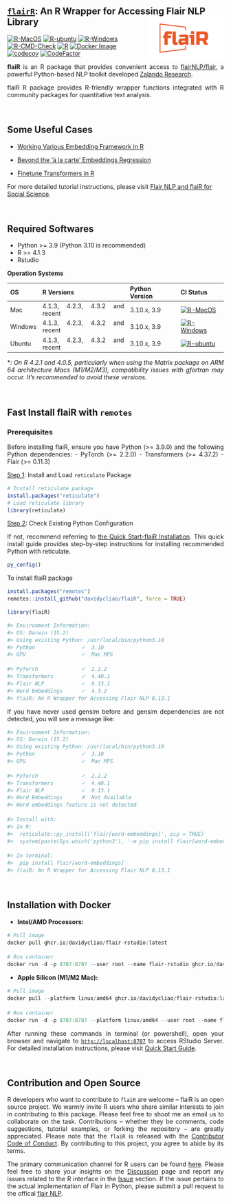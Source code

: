 
## <u>`flairR`</u>: An R Wrapper for Accessing Flair NLP Library <img src="man/figures/logo.png" align="right" width="180"/>

[![R-MacOS](https://github.com/davidycliao/flaiR/actions/workflows/r_macos.yml/badge.svg)](https://github.com/davidycliao/flaiR/actions/workflows/r_macos.yml)
[![R-ubuntu](https://github.com/davidycliao/flaiR/actions/workflows/r_ubuntu.yaml/badge.svg)](https://github.com/davidycliao/flaiR/actions/workflows/r_ubuntu.yaml)
[![R-Windows](https://github.com/davidycliao/flaiR/actions/workflows/r_window.yml/badge.svg)](https://github.com/davidycliao/flaiR/actions/workflows/r_window.yml)
[![R-CMD-Check](https://github.com/davidycliao/flaiR/actions/workflows/r.yml/badge.svg)](https://github.com/davidycliao/flaiR/actions/workflows/r.yml)
[![R](https://img.shields.io/badge/R-package-blue)](https://github.com/davidycliao/flaiR)
[![Docker
Image](https://img.shields.io/badge/Docker-ghcr.io-blue?logo=docker)](https://github.com/davidycliao/flaiR/pkgs/container/flair-rstudio)
[![codecov](https://codecov.io/gh/davidycliao/flaiR/graph/badge.svg?token=CPIBIB6L78)](https://codecov.io/gh/davidycliao/flaiR)
[![CodeFactor](https://www.codefactor.io/repository/github/davidycliao/flair/badge)](https://www.codefactor.io/repository/github/davidycliao/flair)

<!-- [![R](https://img.shields.io/badge/R-package-blue)](https://github.com/davidycliao/flaiR) -->

<!-- [![flaiR-Docker](https://github.com/davidycliao/flaiR/actions/workflows/docker-publish.yml/badge.svg)](https://github.com/davidycliao/flaiR/actions/workflows/docker-publish.yml) -->

<!-- <!-- ![ARM64](https://img.shields.io/badge/ARM64-M1|M2-success?logo=arm) -->

<!-- [![R](https://img.shields.io/badge/R-package-blue)](https://github.com/davidycliao/flaiR) -->

<!-- [![Docker Image](https://img.shields.io/badge/Docker-ghcr.io-blue?logo=docker)](https://github.com/davidycliao/flaiR/pkgs/container/flair) -->

<!-- README.md is generated from README.Rmd. Please edit that file -->

<div style="text-align: justify">

**flaiR** is an R package that provides convenient access to
[flairNLP/flair](https://github.com/flairNLP/flair), a powerful
Python-based NLP toolkit developed [Zalando
Research](https://engineering.zalando.com/posts/2018/11/zalando-research-releases-flair.html).

flaiR R package provides R-friendly wrapper functions integrated with R
community packages for quantitative text analysis.

<!-- Through **flaiR**, R users can easily utilize and combine various word embeddings, train deep learning models, and fine-tune the latest transformer models from Hugging Face, bridging advanced NLP techniques with popular quantitative text analysis toolkits like quanteda in the R environment. -->

<!-- Our team trains and fine-tunes the models with Flair in [our projects](). -->

</div>

<br>

## Some Useful Cases

- [Working Various Embedding Framework in
  R](https://davidycliao.github.io/flaiR/articles/tutorial.html#embedding)

- [Beyond the ‘à la carte’ Embeddings
  Regression](https://davidycliao.github.io/flaiR/articles/tutorial.html#extending-contexts-embedding-regression)

- [Finetune Transformers in
  R](https://davidycliao.github.io/flaiR/articles/tutorial.html#finetune-transformers)

For more detailed tutorial instructions, please visit [Flair NLP and
flaiR for Social
Science](https://davidycliao.github.io/flaiR/articles/tutorial.html#introduction).

<br>

## Required Softwares

<div style="text-align: justify">

- Python \>= 3.9 (Python 3.10 is recommended)
- R \>= 4.1.3
- Rstudio

**Operation Systems**

| OS | R Versions | Python Version | CI Status |
|----|----|----|----|
| Mac | 4.1.3, 4.2.3, 4.3.2 and recent | 3.10.x, 3.9 | [![R-MacOS](https://github.com/davidycliao/flaiR/actions/workflows/r_macos.yml/badge.svg)](https://github.com/davidycliao/flaiR/actions/workflows/r_macos.yml) |
| Windows | 4.1.3, 4.2.3, 4.3.2 and recent | 3.10.x, 3.9 | [![R-Windows](https://github.com/davidycliao/flaiR/actions/workflows/r_window.yml/badge.svg)](https://github.com/davidycliao/flaiR/actions/workflows/r_window.yml) |
| Ubuntu | 4.1.3, 4.2.3, 4.3.2 and recent | 3.10.x, 3.9 | [![R-ubuntu](https://github.com/davidycliao/flaiR/actions/workflows/r_ubuntu.yaml/badge.svg)](https://github.com/davidycliao/flaiR/actions/workflows/r_ubuntu.yaml) |

\*: *On R 4.2.1 and 4.0.5, particularly when using the Matrix package on
ARM 64 architecture Macs (M1/M2/M3), compatibility issues with gfortran
may occur. It’s recommended to avoid these versions.*

<br>

## Fast Install flaiR with `remotes`

### Prerequisites

Before installing flaiR, ensure you have Python (\>= 3.9.0) and the
following Python dependencies: - PyTorch (\>= 2.2.0) - Transformers (\>=
4.37.2) - Flair (\>= 0.11.3)

<u>Step 1</u>: Install and Load `reticulate` Package

``` r
# Install reticulate package
install.packages("reticulate")
# Load reticulate library
library(reticulate)
```

<u>Step 2</u>: Check Existing Python Configuration

If not, recommend referring to [the Quick Start-flaiR
Installation](https://davidycliao.github.io/flaiR/articles/quickstart.html#option-1-fast-install-flair-and-python-with-reticulate).
This quick install guide provides step-by-step instructions for
installing recommended Python with reticulate.

``` r
py_config()
```

To install flaiR package

``` r
install.packages("remotes")
remotes::install_github("davidycliao/flaiR", force = TRUE)
```

``` r
library(flaiR)
```

``` bash
#> Environment Information:
#> OS: Darwin (15.2)
#> Using existing Python: /usr/local/bin/python3.10
#> Python               ✓  3.10
#> GPU                  ✓  Mac MPS

#> PyTorch              ✓  2.2.2
#> Transformers         ✓  4.40.1
#> Flair NLP            ✓  0.13.1
#> Word Embeddings      ✓  4.3.2
#> flaiR: An R Wrapper for Accessing Flair NLP 0.13.1
```

If you have never used gensim before and gensim dependencies are not
detected, you will see a message like:

``` bash
#> Environment Information:
#> OS: Darwin (15.2)
#> Using existing Python: /usr/local/bin/python3.10
#> Python               ✓  3.10
#> GPU                  ✓  Mac MPS

#> PyTorch              ✓  2.2.2
#> Transformers         ✓  4.40.1
#> Flair NLP            ✓  0.13.1
#> Word Embeddings      ✗  Not Available
#> Word embeddings feature is not detected.

#> Install with:
#> In R:
#>  reticulate::py_install('flair[word-embeddings]', pip = TRUE)
#>  system(paste(Sys.which('python3'), '-m pip install flair[word-embeddings]'))

#> In terminal:
#>  pip install flair[word-embeddings]
#> flaiR: An R Wrapper for Accessing Flair NLP 0.13.1
```

<br>

## Installation with Docker

- **Intel/AMD Processors:**

``` r
# Pull image
docker pull ghcr.io/davidycliao/flair-rstudio:latest

# Run container
docker run -d -p 8787:8787 --user root --name flair-rstudio ghcr.io/davidycliao/flair-rstudio:latest
```

- **Apple Silicon (M1/M2 Mac):**

``` r
# Pull image
docker pull --platform linux/amd64 ghcr.io/davidycliao/flair-rstudio:latest

# Run container
docker run -d -p 8787:8787 --platform linux/amd64 --user root --name flair-rstudio ghcr.io/davidycliao/flair-rstudio:latest
```

After running these commands in terminal (or powershell), open your
browser and navigate to [`http://localhost:8787`](http://localhost:8787)
to access RStudio Server. For detailed installation instructions, please
visit [Quick Start
Guide](https://davidycliao.github.io/flaiR/articles/quickstart.html#flair-installation).

</div>

<br>

## Contribution and Open Source

<div style="text-align: justify">

R developers who want to contribute to `flaiR` are welcome – flaiR is an
open source project. We warmly invite R users who share similar
interests to join in contributing to this package. Please feel free to
shoot me an email us to collaborate on the task. Contributions – whether
they be comments, code suggestions, tutorial examples, or forking the
repository – are greatly appreciated. Please note that the `flaiR` is
released with the [Contributor Code of
Conduct](https://github.com/davidycliao/flaiR/blob/master/CONDUCT.md).
By contributing to this project, you agree to abide by its terms.

The primary communication channel for R users can be found
[here](https://github.com/davidycliao/flaiR/discussions). Please feel
free to share your insights on the
[Discussion](https://github.com/davidycliao/flaiR/discussions) page and
report any issues related to the R interface in the
[Issue](https://github.com/davidycliao/flaiR/issues) section. If the
issue pertains to the actual implementation of Flair in Python, please
submit a pull request to the offical [flair
NLP](https://github.com/flairnlp/flair).

</div>

<br>
